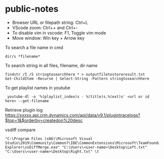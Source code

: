 # public-notes
* Browser URL or filepath string: Ctrl+L
* VScode zoom: Ctrl++ and Ctrl+-
* To disable vim in vscode: F1, Toggle vim mode
* Move window: Win key + Arrow key

To search a file name in cmd
```
dir/s *filename*
```
To search string in all files, filename, dir name
```
findstr /I /S stringtosearchhere * > outputfiletostoreresult.txt
Get-ChildItem -Recurse | Select-String -Pattern stringtosearchhere 
```
To  get playlist names in youtube
```
 youtube-dl -o '%(playlist_index)s - %(title)s.%(ext)s' <url or id here> --get-filename
```
Retrieve plugin log
https://xxxxx.api.crm.dynamics.com/api/data/v9.1/plugintracelogs?$top=1&$orderby=createdon%20desc

vsdiff compare
```
"C:\Program Files (x86)\Microsoft Visual Studio\2019\Community\Common7\IDE\CommonExtensions\Microsoft\TeamFoundation\Team Explorer\vsDiffMerge.exe" "C:\Users\<user-name>\Desktop\Left.txt" "C:\Users\<user-name>\Desktop\Right.txt" \t
```
